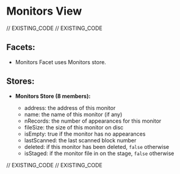 <!--
Copyright 2016, 2026 The {{ORG_NAME}} Authors. All rights reserved.
Use of this source code is governed by a license that can
be found in the LICENSE file.

Parts of this file were auto generated. Edit only those parts of
the code inside of 'EXISTING_CODE' tags.
-->
# Monitors View

// EXISTING_CODE
// EXISTING_CODE

## Facets:
- Monitors Facet uses Monitors store.

## Stores:

- **Monitors Store (8 members):**

  - address: the address of this monitor
  - name: the name of this monitor (if any)
  - nRecords: the number of appearances for this monitor
  - fileSize: the size of this monitor on disc
  - isEmpty: true if the monitor has no appearances
  - lastScanned: the last scanned block number
  - deleted: if this monitor has been deleted, `false` otherwise
  - isStaged: if the monitor file in on the stage, `false` otherwise

// EXISTING_CODE
// EXISTING_CODE
